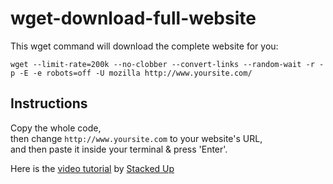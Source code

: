 # wget-download-full-website
This wget command will download the complete website for you:
```
wget --limit-rate=200k --no-clobber --convert-links --random-wait -r -p -E -e robots=off -U mozilla http://www.yoursite.com/
```
## Instructions
Copy the whole code,\
then change `http://www.yoursite.com` to your website's URL,\
and then paste it inside your terminal & press 'Enter'.

Here is the [video tutorial](https://www.youtube.com/watch?v=pxdIjhTXqok) by [Stacked Up](https://www.youtube.com/channel/UC9sf3XL_6MSabxgF2yKDtmA)
